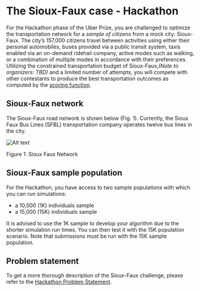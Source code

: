 # The Sioux-Faux case - Hackathon

For the Hackathon phase of the Uber Prize, you are challenged to optimize the transportation network for a *sample of citizens* from a mock city: Sioux-Faux. The city’s 157,000 citizens travel between activities using either their personal automobiles, buses provided via a public transit system, taxis enabled via an on-demand ridehail company, active modes such as walking, or a combination of multiple modes in accordance with their preferences. Utilizing the constrained transportation budget of Sioux-Faux,*(Note to organizers: TBD)* and a limited number of attempts, you will compete with other contestants to produce the best transportation outcomes as computed by the [scoring function](https://github.com/vgolfier/Uber-Prize-Starter-Kit/blob/master/docs/Understanding_the_outputs_and_the%20scoring_function.md).

## Sioux-Faux network
The Sioux-Faux road network is shown below (Fig. 1). Currently, the Sioux Faux Bus Lines (SFBL) transportation company operates twelve bus lines in the city.

![Alt text](https://github.com/vgolfier/Uber-Prize-Starter-Kit/blob/master/Images/SiouxFaux_Network.png)

Figure 1: Sioux Faux Network

## Sioux-Faux sample population
For the Hackathon, you have access to two sample populations with which you can run simulations: 
* a 10,000 (1K) individuals sample 
* a 15,000 (15K) individuals sample

It is advised to use the 1K sample to develop your algorithm due to the shorter simulation run times. You can then test it with the 15K population scenario. Note that submissions must be run with the 15K sample population.

## Problem statement 
To get a more thorough description of the Sioux-Faux challenge, please refer to the [Hackathon Problem Statement](**!!!LINK!!!!**).
